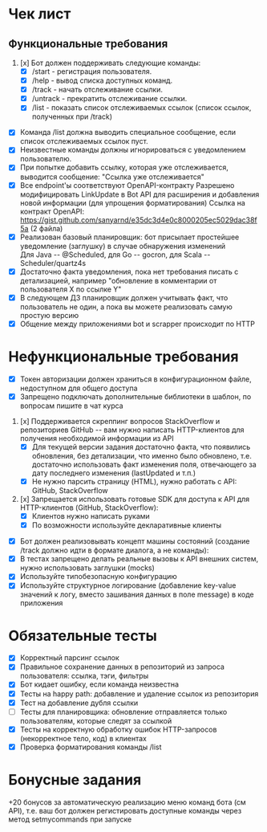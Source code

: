 # Чек лист

## Функциональные требования

1. [x] Бот должен поддерживать следующие команды:
   - [x] /start - регистрация пользователя.
   - [x] /help - вывод списка доступных команд.
   - [x] /track - начать отслеживание ссылки.
   - [x] /untrack - прекратить отслеживание ссылки.
   - [x] /list - показать список отслеживаемых ссылок (cписок ссылок, полученных при /track)

- [x] Команда /list должна выводить специальное сообщение, если список отслеживаемых ссылок пуст.
- [x] Неизвестные команды должны игнорироваться с уведомлением пользователю.
- [x] При попытке добавить ссылку, которая уже отслеживается, выводится сообщение:
  "Ссылка уже отслеживается"
- [x] Все endpoint'ы соответствуют OpenAPI-контракту
  Разрешено модифицировать LinkUpdate в Bot API для расширения и добавления новой информации (для упрощения
  форматирования)
  Ссылка на контракт OpenAPI: https://gist.github.com/sanyarnd/e35dc3d4e0c8000205ec5029dac38f5a (2 файла)
- [x] Реализован базовый планировщик: бот присылает простейшее уведомление (заглушку) в случае обнаружения изменений  
  Для Java -- @Scheduled, для Go -- gocron, для Scala -- Scheduler/quartz4s
- [x] Достаточно факта уведомления, пока нет требования писать с детализацией, например "обновление в комментарии от
  пользователя Х по ссылке Y"
- [x] В следующем ДЗ планировщик должен учитывать факт, что пользователь не один, а пока вы можете реализовать самую
  простую версию
- [x] Общение между приложениями bot и scrapper происходит по HTTP

# Нефункциональные требования

-[x] Токен авторизации должен храниться в конфигурационном файле, недоступном для общего доступа
-[x] Запрещено подключать дополнительные библиотеки в шаблон, по вопросам пишите в чат курса

1. [x] Поддерживается скреппинг вопросов StackOverflow и репозиториев GitHub -- вам нужно написать HTTP-клиентов для
   получения необходимой информации из API
   -[x] Для текущей версии задания достаточно факта, что появились обновления, без детализации, что именно было
   обновлено, т.е. достаточно использовать факт изменения поля, отвечающего за дату последнего изменения (lastUpdated
   и т.п.)
   -[x] Не нужно парсить страницу (HTML), нужно работать с API: GitHub, StackOverflow
2. [x] Запрещается использовать готовые SDK для доступа к API для HTTP-клиентов (GitHub, StackOverflow):
   -[x] Клиентов нужно написать руками
   -[x] По возможности используйте декларативные клиенты

-[x] Бот должен реализовывать концепт машины состояний (создание /track должно идти в формате диалога, а не команды):
-[x] В тестах запрещено делать реальные вызовы к API внешних систем, нужно использовать заглушки (mocks)
-[x] Используйте типобезопасную конфигурацию
-[x] Используйте структурное логирование (добавление key-value значений к логу, вместо зашивания данных в поле message)
в коде приложения

# Обязательные тесты

- [x] Корректный парсинг ссылок
- [x] Правильное сохранение данных в репозиторий из запроса пользователя: ссылка, тэги, фильтры
- [x] Бот кидает ошибку, если команда неизвестна
- [x] Тесты на happy path: добавление и удаление ссылок из репозитория
- [x] Тест на добавление дубля ссылки
- [ ] Тесты для планировщика: обновление отправляется только пользователям, которые следят за ссылкой
- [x] Тесты на корректную обработку ошибок HTTP-запросов (некорректное тело, код) в клиентах
- [x] Проверка форматирования команды /list

# Бонусные задания

+20 бонусов за автоматическую реализацию меню команд бота (см API), т.е. ваш бот должен регистировать доступные команды
через метод setmycommands при запуске
